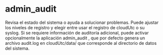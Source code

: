 # admin_audit
Revisa el estado del sistema o ayuda a solucionar problemas. Puede ajustar los niveles de registro y elegir entre usar el registro de cloudUtc o su syslog. Si se requiere información de auditoría adicional, puede activar opcionalmente la aplicación admin_audit , que por defecto genera un archivo audit.log en cloudUtc/data/ que corresponde al directorio de datos del sistema.
